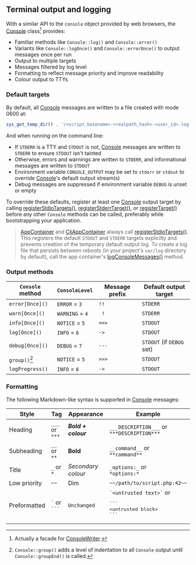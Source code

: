 ## Terminal output and logging

With a similar API to the `console` object provided by web browsers, the
[Console][Console] class[^1] provides:

- Familiar methods like `Console::log()` and `Console::error()`
- Variants like `Console::logOnce()` and `Console::errorOnce()` to output
  messages once per run
- Output to multiple targets
- Messages filtered by log level
- Formatting to reflect message priority and improve readability
- Colour output to TTYs

### Default targets

By default, all [Console][Console] messages are written to a file created with
mode 0600 at:

```php
sys_get_temp_dir() . '/<script_basename>-<realpath_hash>-<user_id>.log'
```

And when running on the command line:

- If `STDERR` is a TTY and `STDOUT` is not, [Console][Console] messages are
  written to `STDERR` to ensure `STDOUT` isn't tainted
- Otherwise, errors and warnings are written to `STDERR`, and informational
  messages are written to `STDOUT`
- Environment variable `CONSOLE_OUTPUT` may be set to `stderr` or `stdout` to
  override [Console][Console]'s default output stream(s)
- Debug messages are suppressed if environment variable `DEBUG` is unset or
  empty

To override these defaults, register at least one [Console][Console] output
target by calling [registerStdioTargets()][registerStdioTargets],
[registerStderrTarget()][registerStderrTarget], or
[registerTarget()][registerTarget] before any other `Console` methods can be
called, preferably while bootstrapping your application.

> [AppContainer][AppContainer] and [CliAppContainer][CliAppContainer] always
> call [registerStdioTargets()][registerStdioTargets]. This registers the
> default `STDOUT` and `STDERR` targets explicitly and prevents creation of the
> temporary default output log. To create a log file that persists between
> reboots (in your project's `var/log` directory by default), call the app
> container's [logConsoleMessages()][logConsoleMessages] method.

### Output methods

| `Console` method | `ConsoleLevel`  | Message prefix | Default output target     |
| ---------------- | --------------- | -------------- | ------------------------- |
| `error[Once]()`  | `ERROR` = `3`   | ` !! `         | `STDERR`                  |
| `warn[Once]()`   | `WARNING` = `4` | `  ! `         | `STDERR`                  |
| `info[Once]()`   | `NOTICE` = `5`  | `==> `         | `STDOUT`                  |
| `log[Once]()`    | `INFO` = `6`    | ` -> `         | `STDOUT`                  |
| `debug[Once]()`  | `DEBUG` = `7`   | `--- `         | `STDOUT` (if `DEBUG` set) |
| `group()`[^2]    | `NOTICE` = `5`  | `>>> `         | `STDOUT`                  |
| `logProgress()`  | `INFO` = `6`    | ` -> `         | `STDOUT`                  |

[^1]: Actually a facade for [ConsoleWriter][ConsoleWriter].

[^2]: `Console::group()` adds a level of indentation to all `Console` output
    until `Console::groupEnd()` is called.

### Formatting

The following Markdown-like syntax is supported in [Console][Console] messages:

| Style        | Tag                      | Appearance          | Example                                                                                 |
| ------------ | ------------------------ | ------------------- | --------------------------------------------------------------------------------------- |
| Heading      | `___` or `***`           | ***Bold + colour*** | `___DESCRIPTION___` or<br>`***DESCRIPTION***`                                           |
| Subheading   | `__` or `**`             | **Bold**            | `__command__` or<br>`**command**`                                                       |
| Title        | `_` or `*`               | *Secondary colour*  | `_options:_` or<br>`*options:*`                                                         |
| Low priority | `~~`                     | Dim                 | `~~/path/to/script.php:42~~`                                                            |
| Preformatted | `` ` `` or ```` ``` ```` | `Unchanged`         | `` `<untrusted text>` `` or<br><pre>\`\`\`&#10;&lt;untrusted block&gt;&#10;\`\`\`</pre> |


[AppContainer]: https://lkrms.github.io/php-util/classes/Lkrms-Container-AppContainer.html
[CliAppContainer]: https://lkrms.github.io/php-util/classes/Lkrms-Cli-CliAppContainer.html
[Console]: https://lkrms.github.io/php-util/classes/Lkrms-Facade-Console.html
[ConsoleWriter]: https://lkrms.github.io/php-util/classes/Lkrms-Console-ConsoleWriter.html
[logConsoleMessages]: https://lkrms.github.io/php-util/classes/Lkrms-Container-AppContainer.html#method_logConsoleMessages
[registerStderrTarget]: https://lkrms.github.io/php-util/classes/Lkrms-Console-ConsoleWriter.html#method_registerStderrTarget
[registerStdioTargets]: https://lkrms.github.io/php-util/classes/Lkrms-Console-ConsoleWriter.html#method_registerStdioTargets
[registerTarget]: https://lkrms.github.io/php-util/classes/Lkrms-Console-ConsoleWriter.html#method_registerTarget

